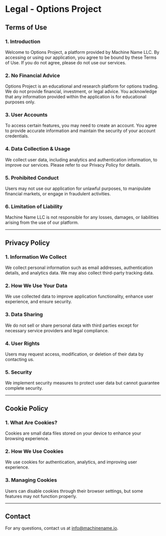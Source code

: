 # Legal - Options Project

## Terms of Use

### 1. Introduction
Welcome to Options Project, a platform provided by Machine Name LLC. By accessing or using our application, you agree to be bound by these Terms of Use. If you do not agree, please do not use our services.

### 2. No Financial Advice
Options Project is an educational and research platform for options trading. We do not provide financial, investment, or legal advice. You acknowledge that any information provided within the application is for educational purposes only.

### 3. User Accounts
To access certain features, you may need to create an account. You agree to provide accurate information and maintain the security of your account credentials.

### 4. Data Collection & Usage
We collect user data, including analytics and authentication information, to improve our services. Please refer to our Privacy Policy for details.

### 5. Prohibited Conduct
Users may not use our application for unlawful purposes, to manipulate financial markets, or engage in fraudulent activities.

### 6. Limitation of Liability
Machine Name LLC is not responsible for any losses, damages, or liabilities arising from the use of our platform.

***

## Privacy Policy

### 1. Information We Collect
We collect personal information such as email addresses, authentication details, and analytics data. We may also collect third-party tracking data.

### 2. How We Use Your Data
We use collected data to improve application functionality, enhance user experience, and ensure security.

### 3. Data Sharing
We do not sell or share personal data with third parties except for necessary service providers and legal compliance.

### 4. User Rights
Users may request access, modification, or deletion of their data by contacting us.

### 5. Security
We implement security measures to protect user data but cannot guarantee complete security.

***

## Cookie Policy

### 1. What Are Cookies?
Cookies are small data files stored on your device to enhance your browsing experience.

### 2. How We Use Cookies
We use cookies for authentication, analytics, and improving user experience.

### 3. Managing Cookies
Users can disable cookies through their browser settings, but some features may not function properly.

***

## Contact
For any questions, contact us at info@machinename.io.